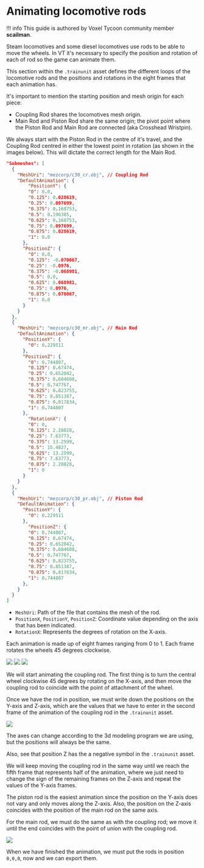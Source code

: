 # Animating locomotive rods

!!! info
    This guide is authored by Voxel Tycoon community member **scailman**.

Steam locomotives and some diesel locomotives use rods to be able to move the wheels. In VT it's necessary to specify the position and rotation of each of rod so the game can animate them.

This section within the `.trainunit` asset defines the different loops of the locomotive rods and the positions and rotations in the eight frames that each animation has.

It's important to mention the starting position and mesh origin for each piece:

* Coupling Rod shares the locomotives mesh origin.
* Main Rod and Piston Rod share the same origin; the pivot point where the Piston Rod and Main Rod are connected (aka Crosshead Wristpin).

We always start with the Piston Rod in the centre of it's travel, and the Coupling Rod centred in either the lowest point in rotation (as shown in the images below). This will dictate the correct length for the Main Rod.

```json
"Submeshes": [
  {
    "MeshUri": "mezcorp/c30_cr.obj", // Coupling Rod
    "DefaultAnimation": {
        "PositionY": {
        "0": 0.0,
        "0.125": 0.028619,
        "0.25": 0.097699,
        "0.375": 0.168753,
        "0.5": 0.196385,
        "0.625": 0.168753,
        "0.75": 0.097699,
        "0.875": 0.028619,
        "1": 0.0
      },
      "PositionZ": {
        "0": 0.0,
        "0.125": -0.070067,
        "0.25": -0.0976,
        "0.375": -0.068981,
        "0.5": 0.0,
        "0.625": 0.068981,
        "0.75": 0.0976,
        "0.875": 0.070067,
        "1": 0.0
      }
    }
  },
  {
    "MeshUri": "mezcorp/c30_mr.obj", // Main Rod
    "DefaultAnimation": {
      "PositionY": {
        "0": 0.229511
      },
      "PositionZ": {
        "0": 0.744807,
        "0.125": 0.67474,
        "0.25": 0.652042,
        "0.375": 0.684608,
        "0.5": 0.747767,
        "0.625": 0.823755,
        "0.75": 0.851387,
        "0.875": 0.817834,
        "1": 0.744807
      },
        "RotationX": {
        "0": 0,
        "0.125": 2.28828,
        "0.25": 7.63773,
        "0.375": 13.2599,
        "0.5": 15.4827,
        "0.625": 13.2599,
        "0.75": 7.63773,
        "0.875": 2.28828,
        "1": 0
      }
    }
  },
  {
    "MeshUri": "mezcorp/c30_pr.obj", // Piston Rod
    "DefaultAnimation": {
      "PositionY": {
        "0": 0.229511
      },
        "PositionZ": {
        "0": 0.744807,
        "0.125": 0.67474,
        "0.25": 0.652042,
        "0.375": 0.684608,
        "0.5": 0.747767,
        "0.625": 0.823755,
        "0.75": 0.851387,
        "0.875": 0.817834,
        "1": 0.744807
      },
    }
  }
]
```

* `MeshUri`: Path of the file that contains the mesh of the rod.
* `PositionX`, `PositionY`, `PositionZ`: Coordinate value depending on the axis that has been indicated.
* `RotationX`: Represents the degrees of rotation on the X-axis.

Each animation is made up of eight frames ranging from 0 to 1. Each frame rotates the wheels 45 degrees clockwise.

![](/images/train-tutorial/image1.png)
![](/images/train-tutorial/image6.png)
![](/images/train-tutorial/image7.png)

We will start animating the coupling rod. The first thing is to turn the central wheel clockwise 45 degrees by rotating on the X-axis, and then move the coupling rod to coincide with the point of attachment of the wheel.

Once we have the rod in position, we must write down the positions on the Y-axis and Z-axis, which are the values that we have to enter in the second frame of the animation of the coupling rod in the `.trainunit` asset.

![](/images/train-tutorial/image2.png)

The axes can change according to the 3d modeling program we are using, but the positions will always be the same.

Also, see that position Z has the a negative symbol in the `.trainunit` asset.

We will keep moving the coupling rod in the same way until we reach the fifth frame that represents half of the animation, where we just need to change the sign of the remaining frames on the Z-axis and repeat the values of the Y-axis frames.

The piston rod is the easiest animation since the position on the Y-axis does not vary and only moves along the Z-axis. Also, the position on the Z-axis coincides with the position of the main rod on the same axis.

For the main rod, we must do the same as with the coupling rod; we move it until the end coincides with the point of union with the coupling rod.

![](/images/train-tutorial/image9.png)

When we have finished the animation, we must put the rods in position `0,0,0`, now and we can export them.